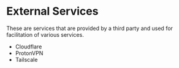 # External Services

These are services that are provided by a third party and used for facilitation of various services.

- Cloudflare
- ProtonVPN
- Tailscale
